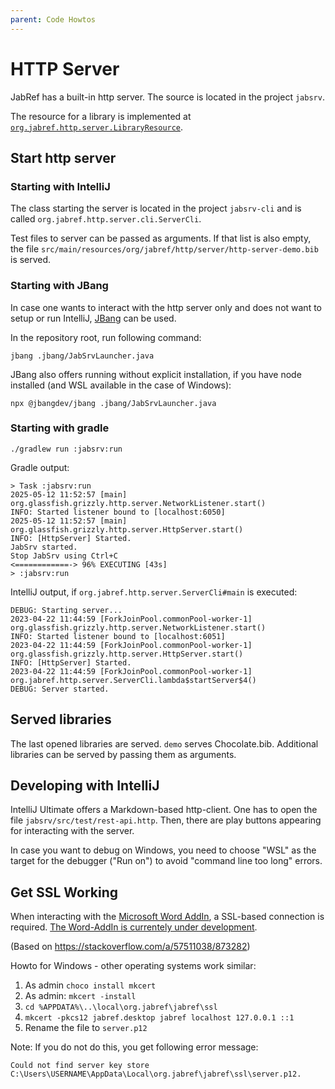 ```yaml
---
parent: Code Howtos
---
```

# HTTP Server

JabRef has a built-in http server.
The source is located in the project `jabsrv`.

The resource for a library is implemented at [`org.jabref.http.server.LibraryResource`](https://github.com/JabRef/jabref/blob/main/jabsrv/src/main/java/org/jabref/http/server/LibraryResource.java).

## Start http server

### Starting with IntelliJ

The class starting the server is located in the project `jabsrv-cli` and is called `org.jabref.http.server.cli.ServerCli`.

Test files to server can be passed as arguments.
If that list is also empty, the file `src/main/resources/org/jabref/http/server/http-server-demo.bib` is served.

### Starting with JBang

In case one wants to interact with the http server only and does not want to setup or run IntelliJ, [JBang](https://www.jbang.dev/download/) can be used.

In the repository root, run following command:

```shell
jbang .jbang/JabSrvLauncher.java
```

JBang also offers running without explicit installation, if you have node installed (and WSL available in the case of Windows):

```shell
npx @jbangdev/jbang .jbang/JabSrvLauncher.java
```

### Starting with gradle

```shell
./gradlew run :jabsrv:run
```

Gradle output:

```shell
> Task :jabsrv:run
2025-05-12 11:52:57 [main] org.glassfish.grizzly.http.server.NetworkListener.start()
INFO: Started listener bound to [localhost:6050]
2025-05-12 11:52:57 [main] org.glassfish.grizzly.http.server.HttpServer.start()
INFO: [HttpServer] Started.
JabSrv started.
Stop JabSrv using Ctrl+C
<============-> 96% EXECUTING [43s]
> :jabsrv:run
```

IntelliJ output, if `org.jabref.http.server.ServerCli#main` is executed:

```shell
DEBUG: Starting server...
2023-04-22 11:44:59 [ForkJoinPool.commonPool-worker-1] org.glassfish.grizzly.http.server.NetworkListener.start()
INFO: Started listener bound to [localhost:6051]
2023-04-22 11:44:59 [ForkJoinPool.commonPool-worker-1] org.glassfish.grizzly.http.server.HttpServer.start()
INFO: [HttpServer] Started.
2023-04-22 11:44:59 [ForkJoinPool.commonPool-worker-1] org.jabref.http.server.ServerCli.lambda$startServer$4()
DEBUG: Server started.
```

## Served libraries

The last opened libraries are served.
`demo` serves Chocolate.bib.
Additional libraries can be served by passing them as arguments.

## Developing with IntelliJ

IntelliJ Ultimate offers a Markdown-based http-client. One has to open the file `jabsrv/src/test/rest-api.http`.
Then, there are play buttons appearing for interacting with the server.

In case you want to debug on Windows, you need to choose "WSL" as the target for the debugger ("Run on") to avoid "command line too long" errors.

## Get SSL Working

When interacting with the [Microsoft Word AddIn](https://github.com/JabRef/JabRef-Word-Addin), a SSL-based connection is required.
[The Word-AddIn is currentely under development](https://github.com/JabRef/JabRef-Word-Addin/pull/568).

(Based on <https://stackoverflow.com/a/57511038/873282>)

Howto for Windows - other operating systems work similar:

1. As admin `choco install mkcert`
2. As admin: `mkcert -install`
3. `cd %APPDATA%\..\local\org.jabref\jabref\ssl`
4. `mkcert -pkcs12 jabref.desktop jabref localhost 127.0.0.1 ::1`
5. Rename the file to `server.p12`

Note: If you do not do this, you get following error message:

```text
Could not find server key store C:\Users\USERNAME\AppData\Local\org.jabref\jabref\ssl\server.p12.
```
